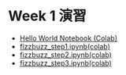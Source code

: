   # Week 1 演習

  - [Hello World Notebook (Colab)](https://colab.research.google.com/drive/1-rsk435TO0L3RX9o5fM7YRTIzHEurzGE?usp=sharing)
  - [fizzbuzz_step1.ipynb(colab)](https://colab.research.google.com/drive/1eu3-I6qAC0q1LPJoRfGJshkhOJm75Yiz?usp=sharing)
  - [fizzbuzz_step2.ipynb(colab)](https://colab.research.google.com/drive/1eu3-I6qAC0q1LPJoRfGJshkhOJm75Yiz?usp=sharing)
  -  [fizzbuzz_step3.ipynb(colab)](https://colab.research.google.com/drive/15WF7SWXsjHypeNEzBZoORUFxsSEn1ivT?usp=sharing)
